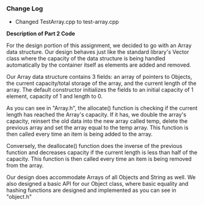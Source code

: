### Change Log
- Changed TestArray.cpp to test-array.cpp


**Description of Part 2 Code**


For the design portion of this assignment, we decided to go with an Array data structure.
Our design behaves just like the standard library's Vector class where the capacity of the data structure
is being handled automatically by the container itself as elements are added and removed.

Our Array data structure contains 3 fields: an array of pointers to Objects, the current capacity/total storage of the 
array, and the current length of the array. The default constructor initializes the fields to an initial capacity of 1
element, capacity of 1 and length to 0.

As you can see in "Array.h", the allocate() function is checking if the current length has reached the Array's capacity. 
If it has, we double the array's capacity, reinsert the old data into the new array called temp, delete the previous
array and set the array equal to the temp array. This function is then called every time 
an item is being added to the array.

Conversely, the deallocate() function does the inverse of the previous function and decreases capacity if the current
length is less than half of the capacity. This function is then called every time an item is being removed from the 
array.


Our design does accommodate Arrays of all Objects and String as well.
We also designed a basic API for our Object class, where basic equality and hashing functions are
designed and implemented as you can see in "object.h"


